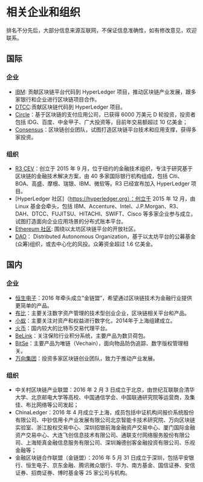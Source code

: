 # 相关企业和组织

排名不分先后，大部分信息来源互联网，不保证信息准确性，如有修改意见，欢迎联系。

## 国际

### 企业
* [IBM](https://www.ibm.com): 贡献区块链平台代码到 HyperLedger 项目，推动区块链产业发展，跟多家银行和企业进行区块链项目合作。
* [DTCC]():贡献区块链代码到 HyperLedger 项目。
* [Circle]()：基于区块链的支付应用公司，已获得 6000 万美元 D 轮投资，投资者包括 IDG、百度、中金甲子、广大投资等，目前年交易额超过 10 亿美金；
* [Consensus]()：区块链创业团队，试图打造区块链平台技术和应用支撑，获得多家投资。

### 组织
* [R3 CEV]()：创立于 2015 年 9 月，位于纽约的金融技术组织，专注于研究基于区块链的金融技术解决方案，由 40 多家国际银行机构组成，包括 Citi、BOA、高盛、摩根、瑞银、IBM、微软等。R3 已经宣布加入 HyperLedger 项目。
* [HyperLedger 社区]（https://hyperledger.org）：创立于 2015 年 12 月，由 Linux 基金会牵头，包括 IBM、Accenture、Intel、J.P.Morgan、R3、DAH、DTCC、FUJITSU、HITACHI、SWIFT、Cisco 等多家企业参与成立，试图打造面向企业应用场景的分布式账本平台。
* [Ethereum 社区](https://ethereum.org): 围绕以太坊区块链平台的开放社区。
* [DAO]()： Distributed Autonomous Organization，基于以太坊平台的公募基金(众筹)组织，或去中心化的风投。众筹资金超过 1.6 亿美金。


## 国内

### 企业

* [恒生电子]()：2016 年牵头成立“金链盟”，希望通过区块链技术为金融行业提供更简单的产品。
* [布比](https://bubi.cn)：主要关注数字资产管理的技术型创业企业，区块链相关平台和产品。
* [小蚁]()：主要关注对资产和权益进行数字化，2014年于上海组建成立。
* [火币]()：国内较大的比特币交易代理平台。
* [BeLink]()：关注保险行业积分系统，主要产品为数贝荷包。
* [BitSe]()：主要产品为唯链（Vechain），面向物品防伪追踪、数字版权管理相关。
* [万向集团]()：投资多家区块链创业团队，致力于推动产业发展。

### 组织

* 中关村区块链产业联盟：2016 年 2 月 3 日成立于北京，由世纪互联联合清华大学、北京邮电大学等高校、中国通信学会、中国联通研究院等运营商，及集佳、布比网络等公司发起；
* ChinaLedger：2016 年 4 月成立于上海，成员包括中证机构间报价系统股份有限公司、中钞信用卡产业发展有限公司北京智能卡技术研究院、万向区块链实验室、浙江股权交易中心、深圳招银前海金融资产交易中心、厦门国际金融资产交易中心、大连飞创信息技术有限公司、通联支付网络服务股份有限公司、上海矩真金融信息服务有限公司、深圳瀚德创客金融投资有限公司、乐视金融等；
* 金融区块链合作联盟（金链盟）：2016 年 5 月 31 日成立于深圳，包括平安银行、恒生电子、京东金融、腾讯微众银行、华为、南方基金、国信证券、安信证券、招商证券、博时基金等 25 家公司与机构。
